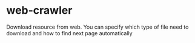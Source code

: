 # web-crawler
Download resource from web. You can specify which type of file need to download and how to find next page automatically
